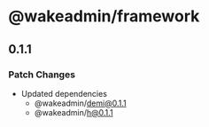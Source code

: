 # @wakeadmin/framework

## 0.1.1

### Patch Changes

- Updated dependencies
  - @wakeadmin/demi@0.1.1
  - @wakeadmin/h@0.1.1
